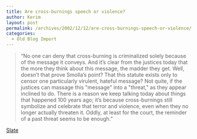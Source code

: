 ```yaml
---
title: Are cross-burnings speech or violence?
author: Kerim
layout: post
permalink: /archives/2002/12/12/are-cross-burnings-speech-or-violence/
categories:
  - Old Blog Import
---
```


>   &#8220;No one can deny that cross-burning is criminalized solely because of the message it conveys. And it&#8217;s clear from the justices today that the more they think about this message, the madder they get. Well, doesn&#8217;t that prove Smolla&#8217;s point? That this statute exists only to censor one particularly virulent, hateful message? Not quite, if the justices can massage this "message" into a "threat," as they appear inclined to do. There is a reason we keep talking today about things that happened 100 years ago; it&#8217;s because cross-burnings still symbolize and celebrate that terror and violence, even when they no longer actually threaten it. Oddly, at least for the court, the reminder of a past threat seems to be enough.&#8221;


<a href="http://slate.msn.com/?id=2075301" onclick="_gaq.push(['_trackEvent', 'outbound-article', 'http://slate.msn.com/?id=2075301', 'Slate']);" >Slate</a>

